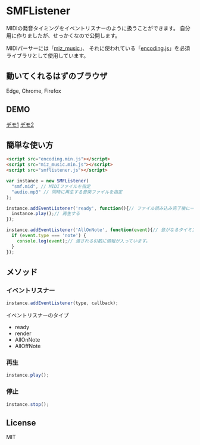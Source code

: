 # SMFListener

MIDIの発音タイミングをイベントリスナーのように扱うことができます。
自分用に作りましたが、せっかくなので公開します。

MIDIパーサーには「[miz_music](https://github.com/MizunagiKB/miz_music)」、
それに使われている「[encoding.js](https://github.com/polygonplanet/encoding.js)」を必須ライブラリとして使用しています。

## 動いてくれるはずのブラウザ
Edge, Chrome, Firefox

## DEMO
[デモ1](https://sound.0db.me/midi-anime/ripple/)
[デモ2](https://sound.0db.me/midi-anime/pianoroll/)


## 簡単な使い方

```html
<script src="encoding.min.js"></script>
<script src="miz_music.min.js"></script>
<script src="smflistener.js"></script>
```

```js
var instance = new SMFListener(
  "smf.mid", // MIDIファイルを指定
  "audio.mp3" // 同時に再生する音楽ファイルを指定
);

instance.addEventListener('ready', function(){// ファイル読み込み完了後に一度だけ発火
  instance.play();// 再生する
});

instance.addEventListener('AllOnNote', function(event){// 音がなるタイミングで発火します。
  if (event.type === 'note') {
    console.log(event);// 渡される引数に情報が入っています。
  }
});
```



## メソッド

### イベントリスナー
```js
instance.addEventListener(type, callback);
```
イベントリスナーのタイプ
- ready
- render
- AllOnNote
- AllOffNote


### 再生
```js
instance.play();
```

### 停止
```js
instance.stop();
```



## License
MIT